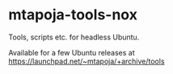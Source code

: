 mtapoja-tools-nox
=================

Tools, scripts etc. for headless Ubuntu.

Available for a few Ubuntu releases at https://launchpad.net/~mtapoja/+archive/tools

